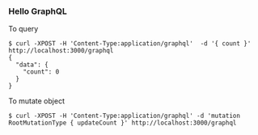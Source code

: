 ### Hello GraphQL
To query

``` 
$ curl -XPOST -H 'Content-Type:application/graphql'  -d '{ count }' http://localhost:3000/graphql
{
  "data": {
    "count": 0
  }
}
```

To mutate object

```
$ curl -XPOST -H 'Content-Type:application/graphql' -d 'mutation RootMutationType { updateCount }' http://localhost:3000/graphql

```
